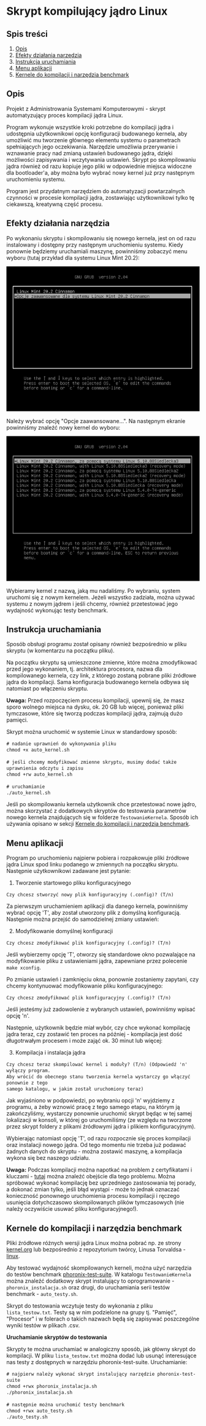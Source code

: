 # Skrypt kompilujący jądro Linux

## Spis treści

1. [Opis](#opis)
2. [Efekty działania narzędzia](#efekty-działania-narzędzia)
3. [Instrukcja uruchamiania](#instrukcja-uruchamiania)
4. [Menu aplikacji](#menu-aplikacji)
5. [Kernele do kompilacji i narzędzia benchmark](#kernele-do-kompilacji-i-narzędzia-benchmark)

## Opis

Projekt z Administrowania Systemami Komputerowymi - skrypt automatyzujący proces kompilacji jądra Linux. 

Program wykonuje wszystkie kroki potrzebne do kompilacji jądra i udostępnia użytkownikowi opcję konfiguracji budowanego kernela, aby umożliwić mu tworzenie głównego elementu systemu o parametrach spełniających jego oczekiwania. Narzędzie umożliwia przerywanie i wznawanie pracy nad zmianą ustawień budowanego jądra, dzięki możliwości zapisywania i wczytywania ustawień. Skrypt po skompilowaniu jądra również od razu kopiuje jego pliki w odpowiednie miejsca widoczne dla bootloader'a, aby można było wybrać nowy kernel już przy następnym uruchomieniu systemu.

Program jest przydatnym narzędziem do automatyzacji powtarzalnych czynności w procesie kompilacji jądra, zostawiając użytkownikowi tylko tę ciekawszą, kreatywną część procesu.

## Efekty działania narzędzia

Po wykonaniu skryptu i skompilowaniu się nowego kernela, jest on od razu instalowany i dostępny przy następnym uruchomieniu systemu. Kiedy ponownie będziemy uruchamiali maszynę, powinniśmy zobaczyć menu wyboru (tutaj przykład dla systemu Linux Mint 20.2):

![ekran 1](./docs/ekran1.png)

Należy wybrać opcję "Opcje zaawansowane...". Na następnym ekranie powinniśmy znaleźć nowy kernel do wyboru:

![ekran 2](./docs/ekran2.png)

Wybieramy kernel z nazwą, jaką mu nadaliśmy. Po wybraniu, system uruchomi się z nowym kernelem. Jeżeli wszystko zadziała, można używać systemu z nowym jądrem i jeśli chcemy, również przetestować jego wydajność wykonując testy benchmark.

## Instrukcja uruchamiania

Sposób obsługi programu został opisany również bezpośrednio w pliku skryptu (w komentarzu na początku pliku).

Na początku skryptu są umieszczone zmienne, które można zmodyfikować przed jego wykonaniem, tj. architektura procesora, nazwa dla kompilowanego kernela, czy link, z którego zostaną pobrane pliki źródłowe jądra do kompilacji. Sama konfiguracja budowanego kernela odbywa się natomiast po włączeniu skryptu.

**Uwaga:** Przed rozpoczęciem procesu kompilacji, upewnij się, że masz sporo wolnego miejsca na dysku, ok. 20 GB lub więcej, ponieważ pliki tymczasowe, które się tworzą podczas kompilacji jądra, zajmują dużo pamięci.

Skrypt można uruchomić w systemie Linux w standardowy sposób:

```
# nadanie uprawnień do wykonywania pliku
chmod +x auto_kernel.sh

# jeśli chcemy modyfikować zmienne skryptu, musimy dodać także uprawnienia odczytu i zapisu
chmod +rw auto_kernel.sh

# uruchamianie
./auto_kernel.sh
```

Jeśli po skompilowaniu kernela użytkownik chce przetestować nowe jądro, można skorzystać z dodatkowych skryptów do testowania parametrów nowego kernela znajdujących się w folderze `TestowanieKernela`. Sposób ich używania opisano w sekcji [Kernele do kompilacji i narzędzia benchmark](#kernele-do-kompilacji-i-narzędzia-benchmark).

## Menu aplikacji

Program po uruchomieniu najpierw pobiera i rozpakowuje pliki źródłowe jądra Linux spod linku podanego w zmiennych na początku skryptu. Następnie użytkownikowi zadawane jest pytanie:

1. Tworzenie startowego pliku konfiguracyjnego
```
Czy chcesz stworzyć nowy plik konfiguracyjny (.config)? (T/n)
```

Za pierwszym uruchamieniem aplikacji dla danego kernela, powinniśmy wybrać opcję 'T', aby został utworzony plik z domyślną konfiguracją. Następnie można przejść do samodzielnej zmiany ustawień:

2. Modyfikowanie domyślnej konfiguracji
```
Czy chcesz zmodyfikować plik konfiguracyjny (.config)? (T/n)
```

Jeśli wybierzemy opcję 'T', otworzy się standardowe okno pozwalające na modyfikowanie pliku z ustawieniami jądra, zapewniane przez polecenie `make xconfig`.

Po zmianie ustawień i zamknięciu okna, ponownie zostaniemy zapytani, czy chcemy kontynuować modyfikowanie pliku konfiguracyjnego:

```
Czy chcesz zmodyfikować plik konfiguracyjny (.config)? (T/n)
```

Jeśli jesteśmy już zadowolenie z wybranych ustawień, powinniśmy wpisać opcję 'n'.

Następnie, użytkownik będzie miał wybór, czy chce wykonać kompilację jądra teraz, czy zostawić ten proces na później - kompilacja jest dość długotrwałym procesem i może zająć ok. 30 minut lub więcej:

3. Kompilacja i instalacja jądra

```
Czy chcesz teraz skompilować kernel i moduły? (T/n) (Odpowiedź 'n' wyłączy program.
Aby wrócić do obecnego stanu tworzenia kernela wystarczy go włączyć ponownie z tego
samego katalogu, w jakim został uruchomiony teraz)
```

Jak wyjaśniono w podpowiedzi, po wybraniu opcji 'n' wyjdziemy z programu, a żeby wznowić pracę z tego samego etapu, na którym ją zakończyliśmy, wystarczy ponownie uruchomić skrypt będąc w tej samej lokalizacji w konsoli, w której go uruchomiliśmy (ze względu na tworzone przez skrypt foldery z plikami źródłowymi jądra i plikiem konfiguracyjnym).

Wybierając natomiast opcję 'T', od razu rozpocznie się proces kompilacji oraz instalacji nowego jądra. Od tego momentu nie trzeba już podawać żadnych danych do skryptu - można zostawić maszynę, a kompilacja wykona się bez naszego udziału.

**Uwaga:** Podczas kompilacji można napotkać na problem z certyfikatami i kluczami - [tutaj](https://stackoverflow.com/questions/67670169/compiling-kernel-gives-error-no-rule-to-make-target-debian-certs-debian-uefi-ce#:~:text=This%20seems%20to%20be%20the%20way%20to%20go%20with%20the%20current%20version) można znaleźć obejście dla tego problemu. Można spróbować wykonać kompilację bez uprzedniego zastosowania tej porady, a dokonać zmian tylko, jeśli błąd wystąpi - może to jednak oznaczać konieczność ponownego uruchomienia procesu kompilacji i ręczego usunięcia dotychczasowo skompilowanych plików tymczasowych (nie należy oczywiście usuwać pliku konfiguracyjnego!).

## Kernele do kompilacji i narzędzia benchmark

Pliki źródłowe różnych wersji jądra Linux można pobrać np. ze strony [kernel.org](https://kernel.org/) lub bezpośrednio z repozytorium twórcy, Linusa Torvaldsa - [linux](https://github.com/torvalds/linux).

Aby testować wydajność skompilowanych kerneli, można użyć narzędzia do testów benchmark [phoronix-test-suite](https://github.com/phoronix-test-suite/phoronix-test-suite). W katalogu `TestowanieKernela` można znaleźć dodatkowy skrypt instalujący to oprogramowanie - `phoronix_instalacja.sh` oraz drugi, do uruchamiania serii testów benchmark - `auto_testy.sh`. 

Skrypt do testowania wczytuje testy do wykonania z pliku `lista_testow.txt`. Testy są w nim podzielone na grupy tj. "Pamięć", "Procesor" i w folerach o takich nazwach będą się zapisywać poszczególne wyniki testów w plikach .csv.

**Uruchamianie skryptów do testowania**

Skrypty te można uruchamiać w analogiczny sposób, jak główny skrypt do kompilacji. W pliku `lista_testow.txt` można dodać lub usunąć interesujące nas testy z dostępnych w narzędziu phoronix-test-suite. Uruchamianie:

```
# najpierw należy wykonać skrypt instalujący narzędzie phoronix-test-suite
chmod +rwx phoronix_instalacja.sh
./phoronix_instalacja.sh

# następnie można uruchomić testy benchmark
chmod +rwx auto_testy.sh
./auto_testy.sh
```
